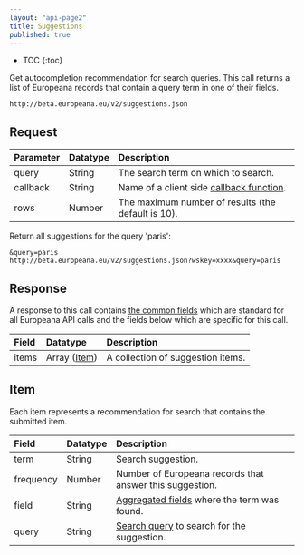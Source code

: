 ```yaml
---
layout: "api-page2"
title: Suggestions
published: true
---
```


* TOC
{:toc}

Get autocompletion recommendation for search queries. This call returns a list of Europeana records that contain a query term in one of their fields.

    http://beta.europeana.eu/v2/suggestions.json

## Request

| Parameter | Datatype | Description |
|:-------------|:-------------|:-----|
| query | String | The search term on which to search. |
| callback | String | Name of a client side [callback function](/api/preview-getting-started/#callback-function). |
| rows | Number | The maximum number of results (the default is 10). |

Return all suggestions for the query 'paris':

    &query=paris
    http://beta.europeana.eu/v2/suggestions.json?wskey=xxxx&query=paris

<!--[Test on API Console](/api/console/?function=suggestions&query=paris)-->

## Response

A response to this call contains [the common fields](/api/getting-started/#response) which are standard for all Europeana API calls and the fields below which are specific for this call.

| Field | Datatype | Description |
|:-------------|:-------------|:-----|
| items | Array ([Item](/api/preview-suggestions/#item)) | A collection of suggestion items. |

## Item

Each item represents a recommendation for search that contains the submitted item.

| Field | Datatype | Description |
|:-------------|:-------------|:-----|
| term | String | Search suggestion. |
| frequency | Number | Number of Europeana records that answer this suggestion. |
| field | String | [Aggregated fields](/api/data-hierarchy/#aggregated-fields) where the term was found. |
| query | String | [Search query](/api/query/) to search for the suggestion. |
